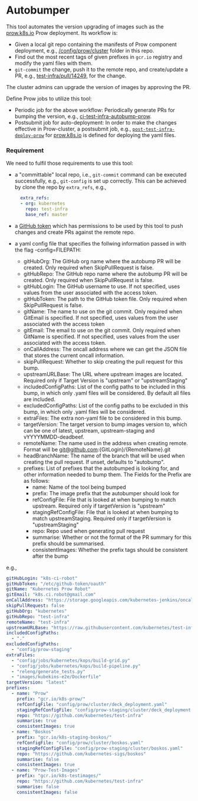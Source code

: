 # Autobumper

This tool automates the version upgrading of images such as the [prow.k8s.io](https://prow.k8s.io) Prow deployment.
Its workflow is:

* Given a local git repo containing the manifests of Prow component deployment,
    e.g., [/config/prow/cluster](https://github.com/kubernetes/test-infra/tree/master/config/prow/cluster) folder in this repo.
* Find out the most recent tags of given prefixes in `gcr.io` registry
    and modify the yaml files with them.
* `git-commit` the change, push it to the remote repo, and create/update a PR,
    e.g., [test-infra/pull/14249](https://github.com/kubernetes/test-infra/pull/14249), for the change.

The cluster admins can upgrade the version of images by approving the PR.

Define Prow jobs to utilize this tool:

* Periodic job for the above workflow: Periodically generate PRs for bumping the version,
    e.g., [ci-test-infra-autobump-prow](https://github.com/kubernetes/test-infra/blob/master/config/jobs/kubernetes/test-infra/test-infra-trusted.yaml#L869).
* Postsubmit job for auto-deployment: In order to make the changes effective in Prow-cluster,
a postsubmit job, e.g., [`post-test-infra-deploy-prow`](https://github.com/kubernetes/test-infra/blob/master/config/jobs/kubernetes/test-infra/test-infra-trusted.yaml#L89)
    for [prow.k8s.io](https://prow.k8s.io/) is defined for deploying the yaml files.

### Requirement
We need to fulfil those requirements to use this tool:

* a "committable" local repo, i.e., `git-commit` command can be executed successfully, e.g., `git-config` is set up correctly.
    This can be achieved by clone the repo by `extra_refs`, e.g.,

    ```yaml
      extra_refs:
      - org: kubernetes
        repo: test-infra
        base_ref: master
    ```

* a [GitHub token](https://help.github.com/en/articles/creating-a-personal-access-token-for-the-command-line) which has permissions
    to be used by this tool to push changes and create PRs against the remote repo.

* a yaml config file that specifies the follwing information passed in with the flag -config=FILEPATH:
	* gitHubOrg: The GitHub org name where the autobump PR will be created. Only required when SkipPullRequest is false.
	* gitHubRepo: The GitHub repo name where the autobump PR will be created. Only required when SkipPullRequest is false.
    * gitHubLogin: The GitHub username to use. If not specified, uses values from the user associated with the access token.
    * gitHubToken: The path to the GitHub token file. Only required when SkipPullRequest is false.
	* gitName: The name to use on the git commit. Only required when GitEmail is specified. If not specified, uses values from the user associated with the access token 
	* gitEmail: The email to use on the git commit. Only required when GitName is specified. If not specified, uses values from the user associated with the access token.
	* onCallAddress: The oncall address where we can get the JSON file that stores the current oncall information.
	* skipPullRequest: Whether to skip creating the pull request for this bump.
	* upstreamURLBase: The URL where upstream images are located. Required only if Target Version is "upstream" or "upstreamStaging"
	* includedConfigPaths: List of the config paths to be included in this bump, in which only .yaml files will be considered. By default all files are included.
	* excludedConfigPaths: List of the config paths to be excluded in this bump, in which only .yaml files will be considered.
	* extraFiles: The extra non-yaml file to be considered in this bump.
	* targetVersion: The target version to bump images version to, which can be one of latest, upstream, upstream-staging and vYYYYMMDD-deadbeef.
	* remoteName: The name used in the address when creating remote. Format will be git@github.com:{GitLogin}/{RemoteName}.git
	* headBranchName: The name of the branch that will be used when creating the pull request. If unset, defaults to "autobump".
	* prefixes: List of prefixes that the autobumped is looking for, and other information needed to bump them. The Fields for the Prefix are as follows:
        * name: Name of the tool being bumped
	    * prefix: The image prefix that the autobumper should look for
	    * refConfigFile: File that is looked at when bumping to match upstream. Required only if targetVersion is "upstream"
	    * stagingRefConfigFile: File that is looked at when bumping to match upstreamStaging. Required only if targetVersion is "upstreamStaging"
	    * repo: Repo used when generating pull request
	    * summarise: Whether or not the format of the PR summary for this prefix should be summarised.
	    * consistentImages: Whether the prefix tags should be consistent after the bump

e.g.,
```yaml
gitHubLogin: "k8s-ci-robot"
gitHubToken: "/etc/github-token/oauth"
gitName: "Kubernetes Prow Robot"
gitEmail: "k8s.ci.robot@gmail.com"
onCallAddress: "https://storage.googleapis.com/kubernetes-jenkins/oncall.json"
skipPullRequest: false
gitHubOrg: "kubernetes"
gitHubRepo: "test-infra"
remoteName: "test-infra"
upstreamURLBase: "https://raw.githubusercontent.com/kubernetes/test-infra/master"
includedConfigPaths:
  - "."
excludedConfigPaths:
  - "config/prow-staging"
extraFiles:
  - "config/jobs/kubernetes/kops/build-grid.py"
  - "config/jobs/kubernetes/kops/build-pipeline.py"
  - "releng/generate_tests.py"
  - "images/kubekins-e2e/Dockerfile"
targetVersion: "latest"
prefixes:
  - name: "Prow"
    prefix: "gcr.io/k8s-prow/"
    refConfigFile: "config/prow/cluster/deck_deployment.yaml"
    stagingRefConfigFile: "config/prow-staging/cluster/deck_deployment.yaml"
    repo: "https://github.com/kubernetes/test-infra"
    summarise: true
    consistentImages: true
  - name: "Boskos"
    prefix: "gcr.io/k8s-staging-boskos/"
    refConfigFile: "config/prow/cluster/boskos.yaml"
    stagingRefConfigFile: "config/prow-staging/cluster/boskos.yaml"
    repo: "https://github.com/kubernetes-sigs/boskos"
    summarise: false
    consistentImages: true
  - name: "Prow-Test-Images"
    prefix: "gcr.io/k8s-testimages/"
    repo: "https://github.com/kubernetes/test-infra"
    summarise: false
    consistentImages: false
```

